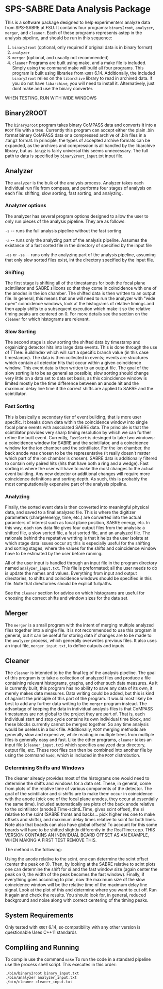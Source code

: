 # SPS-SABRE Data Analysis Package
This is a software package designed to help experimenters analyze data from SPS-SABRE at FSU. 
It contains four programs: `binary2root`, `analyzer`, `merger`, and `cleaner`. Each of these programs represents astep in the analysis pipeline, and should be run in this sequence:
1. `binary2root` (optional, only required if original data is in binary format)
1. `analyzer`
2. `merger` (optional, and usually not recommended)
3. `cleaner`
Programs are built using make, and a make file is included. Simply using the command make will
build all four programs. This program is built using libraries from `ROOT` 6.14. Additionally, the included `binary2root` relies
on the `libarchive` library to read in archived data. If you do not have `libarchive`, you will need to install it.
Alternatively, just dont make and use the binary converter.

WHEN TESTING, RUN WITH WIDE WINDOWS

## Binary2ROOT
The `binary2root` program takes binary CoMPASS data and converts it into a `ROOT` file with a tree. Currently this program can
accept either the plain .bin format binary CoMPASS data or a compressed archive of .bin files in a .tar.gz format. In principle,
the types of accepted archive formats can be expanded, as the archives and compression is all handled by the libarchive library,
but as .tar.gz is fairly universal this seems unnecessary. The full path to data is specified by `binary2root_input`.txt input file.

## Analyzer
The `analyzer` is the bulk of the analysis process. Analyzer takes each individual run file from
compass, and performs four stages of analysis on each file: shifting, slow sorting, fast sorting, and analyzing. 

### Analyzer options
The analyzer has several program options designed to allow the user to only run pieces of the analysis pipeline. They are as follows:

`-s` -- runs the full analysis pipeline without the fast sorting

`-a` -- runs only the analyzing part of the analysis pipeline. Assumes the existance of a fast sorted file in the directory of specified
by the input file

`-as` or `-sa` -- runs only the analyzing part of the analysis pipeline, assuming that only slow sorted files exist, int the directory
specified by the input file.

### Shifting
The first stage is shifting all of the timestamps for both the focal plane scintillator 
and SABRE silicons so that they come in coincidence with one of the anodes in the ion chamber. 
The shifted data is then written to an output file. In general, this means that one
will need to run the analyzer with "wide open" coincidence windows, look at the histograms of 
relative timings and then apply shifts to a subsequent execution which make it so the relative
timing peaks are centered on 0. For more details see the section on the `cleaner` for which 
histograms are relevant.
 
### Slow Sorting
The second stage is  slow sorting the shifted data by timestamp and orgainizing detector hits into 
large data events. This is done through the use of TTree::BuildIndex which will sort a specific 
branch value (in this case timestamps). The data is then collected in events; events are 
structures which contain all detector hits that occur within a given coincidence window. This
event data is then written to an output file. The goal of the slow sorting is to be as general
as possible; slow sorting should change very little on a data set to data set basis, as this 
coincidence window is limited mostly be the time difference between an anode hit and the maximum
delay line time if the correct shifts are applied to SABRE and the scintillator.

### Fast Sorting
This is basically a secondary tier of event building, that is more user specific. It breaks down
data within the coincidence window into single focal plane events with asscoiated SABRE data. The
principle is that the scintillator provides very sharp timing resolution by which we can further
refine the built event. Currently, `FastSort` is desinged to take two windows: a coincidence window 
for SABRE and the scintillator, and a coincidence window for the ion chamber and the scintillator. 
For the ion chamber, the back anode was chosen to be the representative (it really doesn't matter
which part of the ion chamber is chosen). SABRE data is additionally filtered to contain only paired
hits (hits that have both a ring and a wedge). Fast sorting is where the user will have to make the
most changes to the actual event building. Any new detector or additional changes will require more
coincidence definitions and sorting depth. As such, this is probably the most computationally expensive
part of the analysis pipeline.

### Analyzing
Finally, the sorted event data is then converted into meaningful physical data, and saved to a 
final analyzed file. This is where the digitizer parameters (charge/energy, time, etc.) are converted
into the actual paramters of interest such as focal plane position, SABRE energy, etc. In this way, 
each raw data file gives four output files from the analysis: a shifted file, a slow sorted file,
a fast sorted file, and an analyzed file. The rationale behind the repetative writting is that
it helps the user isolate at which stage data issues occur at; this is especially useful for the 
shifting and sorting stages, where the values for the shifts and coincidence window have to be 
estimated by the user before running. 

All of the user input is handled through an input file in the program directory named 
`analyzer_input.txt`. This file is preformated; all the user needs to do is update the names and
values. Everything from input and output directories, to shifts and coincidence windows should
be specified in this file. Note that directorires should be explicit fullpaths.

See the `cleaner` section for advice on which histograms are useful for choosing the correct shifts
and window sizes for the data set.

## Merger
The `merger` is a small program with the intent of merging multiple analyzed files together into
a single file. It is not recommended to use this program in general, but it can be useful for
storing data if changes are to be made to the `analyzer` process, which generally overwrites
previous files. It also uses an input file, `merger_input.txt`, to define outputs and inputs.

## Cleaner
The `cleaner` is intended to be the final leg of the analysis pipeline. The goal of this program
is to take a collection of analyzed files and produce a file containing relevant histograms,
graphs, and other such data measures. As it is currently built, this program has no ability to
save any data of its own, it merely makes data measures. Data writing could be added, but this
is kind of against the principle of this part of the program. It would most likely be best to
add any further data writing to the `merger` program instead. The advantage of keeping the data
in individual analysis files is that CoMPASS timestamps are not global to the project they
are part of. That is, each individual start and stop cycle contains its own individual time 
block, and these blocks currently cannot be merged together. So any time analysis would be
useless in a bulk file. Additionally, `ROOT` merging methods are generally slow and expensive,
while reading in multiple trees from multiple files is generally easy and fast. Like the other
programs, `cleaner` takes an input file (`cleaner_input.txt`) which specifies analyzed data 
directory, output file, etc. These root files can then be combined into another file by using the
command `hadd`, which is included in the `ROOT` distrobution.

### Determining Shifts and Windows
The cleaner already provides most of the histograms one would need to determine the shifts and windows
for a data set. These, in general, come from plots of the relative time of various components of the
detector. The goal of the scintillator and si shifts are to make them occur in coincidence with the
anode (pick one of the focal plane anodes, they occur at essentially the same time). Included automatically
are plots of the back anode relative to the scintillator (anodeB.Time-scintL.Time, gives scint offset), the
si relative to the scint (SABRE fronts and backs... pick higher res one to make offsets and shifts), and
maximum delay times relative to scint for both lines. Note also that boards can also have global offsets!
To account for this some boards will have to be shifted slightly differently in the RealTimer.cpp. THIS
VERSION CONTAINS AN INDIVIDUAL BOARD OFFSET AS AN EXAMPLE, WHEN MAKING A FIRST TEST REMOVE THIS.

The method is the following:

Using the anode relative to the scint, one can determine the scint offset (center the peak on 0). Then,
by looking at the SABRE relative to scint plots one can determine the shift for si and the fast window
size (again center the peak on 0, the width of the peak becomes the fast window). Finally, if everything goes
according to plan, now the maximum size of the slow coincidence window will be the relative time of the maximum
delay line signal. Look at the plot of this and determine where you want to cut off. Run it again and
check the results. You should look for, in general, reduced background and noise along with correct
centering of the timing peaks.

## System Requirements
Only tested with `ROOT` 6.14, so compatibility with any other version is questionable
Uses C++11 standards

## Compliling and Running
To compile use the command `make`
To run the code in a standard pipeline use the process shell script. This executes in this order:
```
./bin/binary2root binary_input.txt
./bin/analyzer analyzer_input.txt
./bin/cleaner cleaner_input.txt
```

